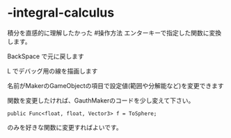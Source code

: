 # -integral-calculus
積分を直感的に理解したかった
#操作方法
 エンターキーで指定した関数に変換します。
 
 BackSpace で元に戻します
 
 L でデバッグ用の線を描画します


名前がMakerのGameObjectの項目で設定値(範囲や分解能など)を変更できます

関数を変更したければ、GauthMakerのコードを少し変えて下さい。

    public Func<float, float, Vector3> f = ToSphere;
   
のみを好きな関数に変更すればよいです。

